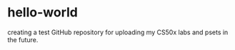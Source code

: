 # hello-world
creating a test GitHub repository for uploading my CS50x labs and psets in the future. 

